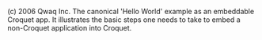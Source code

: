 (c) 2006 Qwaq Inc. The canonical 'Hello World' example as an embeddable Croquet app. It illustrates the basic steps one needs to take to embed a non-Croquet application into Croquet.
